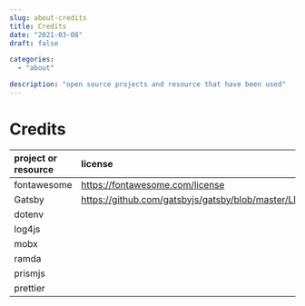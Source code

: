 ```yaml
---
slug: about-credits
title: Credits
date: "2021-03-08"
draft: false

categories:
  - "about"

description: "open source projects and resource that have been used"
---
```


# Credits

| project or resource | license                                                | author or homepage        |
| :------------------ | :----------------------------------------------------- | :------------------------ |
| fontawesome         | https://fontawesome.com/license                        | https://fontawesome.com/  |
| Gatsby              | https://github.com/gatsbyjs/gatsby/blob/master/LICENSE | https://www.gatsbyjs.com/ |
| dotenv              |                                                        |                           |
| log4js              |                                                        |                           |
| mobx                |                                                        |                           |
| ramda               |                                                        |                           |
| prismjs             |                                                        |                           |
| prettier            |                                                        |                           |
